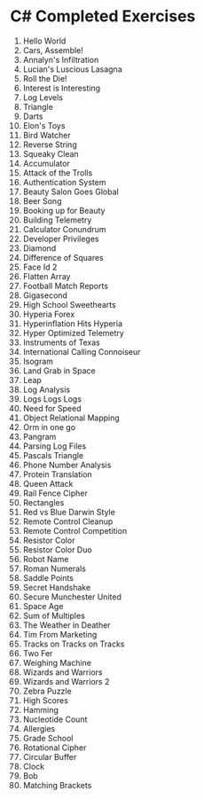 # C# Completed Exercises
1. Hello World
2. Cars, Assemble!
3. Annalyn's Infiltration
4. Lucian's Luscious Lasagna
5. Roll the Die!
6. Interest is Interesting
7. Log Levels
8. Triangle
9. Darts
10. Elon's Toys
11. Bird Watcher
12. Reverse String
13. Squeaky Clean
14. Accumulator
15. Attack of the Trolls
16. Authentication System
17. Beauty Salon Goes Global
18. Beer Song
19. Booking up for Beauty
20. Building Telemetry
21. Calculator Conundrum
22. Developer Privileges
23. Diamond
24. Difference of Squares
25. Face Id 2
26. Flatten Array
27. Football Match Reports
28. Gigasecond
29. High School Sweethearts
30. Hyperia Forex
31. Hyperinflation Hits Hyperia
32. Hyper Optimized Telemetry
33. Instruments of Texas
34. International Calling Connoiseur
35. Isogram
36. Land Grab in Space
37. Leap
38. Log Analysis
39. Logs Logs Logs
40. Need for Speed
41. Object Relational Mapping
42. Orm in one go
43. Pangram
44. Parsing Log Files
45. Pascals Triangle
46. Phone Number Analysis
47. Protein Translation
48. Queen Attack
49. Rail Fence Cipher
50. Rectangles
51. Red vs Blue Darwin Style
52. Remote Control Cleanup
53. Remote Control Competition
54. Resistor Color
55. Resistor Color Duo
56. Robot Name
57. Roman Numerals
58. Saddle Points
59. Secret Handshake
60. Secure Munchester United
61. Space Age
62. Sum of Multiples
63. The Weather in Deather
64. Tim From Marketing
65. Tracks on Tracks on Tracks
66. Two Fer
67. Weighing Machine
68. Wizards and Warriors
69. Wizards and Warriors 2
70. Zebra Puzzle
71. High Scores
72. Hamming
73. Nucleotide Count
74. Allergies
75. Grade School
76. Rotational Cipher
77. Circular Buffer
78. Clock
79. Bob
80. Matching Brackets